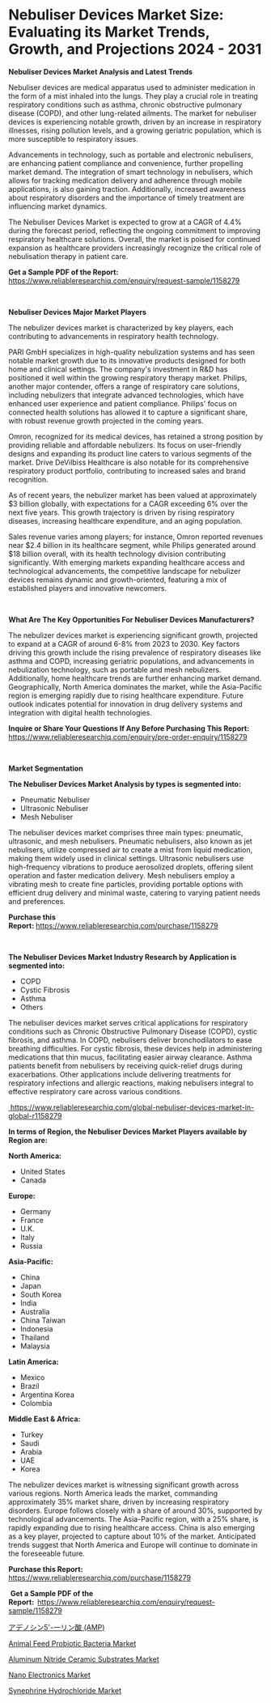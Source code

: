 <p><h1>Nebuliser Devices Market Size: Evaluating its Market Trends, Growth, and Projections 2024 - 2031</h1></p><p><strong>Nebuliser Devices Market Analysis and Latest Trends</strong></p>
<p><p>Nebuliser devices are medical apparatus used to administer medication in the form of a mist inhaled into the lungs. They play a crucial role in treating respiratory conditions such as asthma, chronic obstructive pulmonary disease (COPD), and other lung-related ailments. The market for nebuliser devices is experiencing notable growth, driven by an increase in respiratory illnesses, rising pollution levels, and a growing geriatric population, which is more susceptible to respiratory issues.</p><p>Advancements in technology, such as portable and electronic nebulisers, are enhancing patient compliance and convenience, further propelling market demand. The integration of smart technology in nebulisers, which allows for tracking medication delivery and adherence through mobile applications, is also gaining traction. Additionally, increased awareness about respiratory disorders and the importance of timely treatment are influencing market dynamics.</p><p>The Nebuliser Devices Market is expected to grow at a CAGR of 4.4% during the forecast period, reflecting the ongoing commitment to improving respiratory healthcare solutions. Overall, the market is poised for continued expansion as healthcare providers increasingly recognize the critical role of nebulisation therapy in patient care.</p></p>
<p><strong>Get a Sample PDF of the Report:&nbsp;</strong> <a href="https://www.reliableresearchiq.com/enquiry/request-sample/1158279">https://www.reliableresearchiq.com/enquiry/request-sample/1158279</a></p>
<p>&nbsp;</p>
<p><strong>Nebuliser Devices Major Market Players</strong></p>
<p><p>The nebulizer devices market is characterized by key players, each contributing to advancements in respiratory health technology. </p><p>PARI GmbH specializes in high-quality nebulization systems and has seen notable market growth due to its innovative products designed for both home and clinical settings. The company's investment in R&D has positioned it well within the growing respiratory therapy market. Philips, another major contender, offers a range of respiratory care solutions, including nebulizers that integrate advanced technologies, which have enhanced user experience and patient compliance. Philips' focus on connected health solutions has allowed it to capture a significant share, with robust revenue growth projected in the coming years.</p><p>Omron, recognized for its medical devices, has retained a strong position by providing reliable and affordable nebulizers. Its focus on user-friendly designs and expanding its product line caters to various segments of the market. Drive DeVilbiss Healthcare is also notable for its comprehensive respiratory product portfolio, contributing to increased sales and brand recognition.</p><p>As of recent years, the nebulizer market has been valued at approximately $3 billion globally, with expectations for a CAGR exceeding 6% over the next five years. This growth trajectory is driven by rising respiratory diseases, increasing healthcare expenditure, and an aging population. </p><p>Sales revenue varies among players; for instance, Omron reported revenues near $2.4 billion in its healthcare segment, while Philips generated around $18 billion overall, with its health technology division contributing significantly. With emerging markets expanding healthcare access and technological advancements, the competitive landscape for nebulizer devices remains dynamic and growth-oriented, featuring a mix of established players and innovative newcomers.</p></p>
<p>&nbsp;</p>
<p><strong>What Are The Key Opportunities For Nebuliser Devices Manufacturers?</strong></p>
<p><p>The nebulizer devices market is experiencing significant growth, projected to expand at a CAGR of around 6-8% from 2023 to 2030. Key factors driving this growth include the rising prevalence of respiratory diseases like asthma and COPD, increasing geriatric populations, and advancements in nebulization technology, such as portable and mesh nebulizers. Additionally, home healthcare trends are further enhancing market demand. Geographically, North America dominates the market, while the Asia-Pacific region is emerging rapidly due to rising healthcare expenditure. Future outlook indicates potential for innovation in drug delivery systems and integration with digital health technologies.</p></p>
<p><strong>Inquire or Share Your Questions If Any Before Purchasing This Report:</strong> <a href="https://www.reliableresearchiq.com/enquiry/pre-order-enquiry/1158279">https://www.reliableresearchiq.com/enquiry/pre-order-enquiry/1158279</a></p>
<p>&nbsp;</p>
<p><strong>Market Segmentation</strong></p>
<p><strong>The Nebuliser Devices Market Analysis by types is segmented into:</strong></p>
<p><ul><li>Pneumatic Nebuliser</li><li>Ultrasonic Nebuliser</li><li>Mesh Nebuliser</li></ul></p>
<p><p>The nebuliser devices market comprises three main types: pneumatic, ultrasonic, and mesh nebulisers. Pneumatic nebulisers, also known as jet nebulisers, utilize compressed air to create a mist from liquid medication, making them widely used in clinical settings. Ultrasonic nebulisers use high-frequency vibrations to produce aerosolized droplets, offering silent operation and faster medication delivery. Mesh nebulisers employ a vibrating mesh to create fine particles, providing portable options with efficient drug delivery and minimal waste, catering to varying patient needs and preferences.</p></p>
<p><strong>Purchase this Report:&nbsp;</strong><a href="https://www.reliableresearchiq.com/purchase/1158279">https://www.reliableresearchiq.com/purchase/1158279</a></p>
<p>&nbsp;</p>
<p><strong>The Nebuliser Devices Market Industry Research by Application is segmented into:</strong></p>
<p><ul><li>COPD</li><li>Cystic Fibrosis</li><li>Asthma</li><li>Others</li></ul></p>
<p><p>The nebuliser devices market serves critical applications for respiratory conditions such as Chronic Obstructive Pulmonary Disease (COPD), cystic fibrosis, and asthma. In COPD, nebulisers deliver bronchodilators to ease breathing difficulties. For cystic fibrosis, these devices help in administering medications that thin mucus, facilitating easier airway clearance. Asthma patients benefit from nebulisers by receiving quick-relief drugs during exacerbations. Other applications include delivering treatments for respiratory infections and allergic reactions, making nebulisers integral to effective respiratory care across various conditions.</p></p>
<p><a href="https://www.reliableresearchiq.com/global-nebuliser-devices-market-in-global-r1158279">&nbsp;https://www.reliableresearchiq.com/global-nebuliser-devices-market-in-global-r1158279</a></p>
<p><strong>In terms of Region, the Nebuliser Devices Market Players available by Region are:</strong></p>
<p>
    <p> <strong> North America: </strong>
        <ul>
            <li>United States</li>
            <li>Canada</li>
        </ul>
        </p> 
    <p> <strong> Europe: </strong>
        <ul>
            <li>Germany</li>
            <li>France</li>
            <li>U.K.</li>
            <li>Italy</li>
            <li>Russia</li>
        </ul>
        </p> 
    <p> <strong> Asia-Pacific: </strong>
        <ul>
            <li>China</li>
            <li>Japan</li>
            <li>South Korea</li>
            <li>India</li>
            <li>Australia</li>
            <li>China Taiwan</li>
            <li>Indonesia</li>
            <li>Thailand</li>
            <li>Malaysia</li>
        </ul>
        </p> 
    <p> <strong> Latin America: </strong>
        <ul>
            <li>Mexico</li>
            <li>Brazil</li>
            <li>Argentina Korea</li>
            <li>Colombia</li>
        </ul>
        </p> 
    <p> <strong> Middle East & Africa: </strong>
        <ul>
            <li>Turkey</li>
            <li>Saudi</li>
            <li>Arabia</li>
            <li>UAE</li>
            <li>Korea</li>
        </ul>
    </p>
    </p>
<p><p>The nebulizer devices market is witnessing significant growth across various regions. North America leads the market, commanding approximately 35% market share, driven by increasing respiratory disorders. Europe follows closely with a share of around 30%, supported by technological advancements. The Asia-Pacific region, with a 25% share, is rapidly expanding due to rising healthcare access. China is also emerging as a key player, projected to capture about 10% of the market. Anticipated trends suggest that North America and Europe will continue to dominate in the foreseeable future.</p></p>
<p><strong>Purchase this Report: </strong><a href="https://www.reliableresearchiq.com/purchase/1158279">https://www.reliableresearchiq.com/purchase/1158279</a></p>
<p>&nbsp;<strong>Get a Sample PDF of the Report:&nbsp;&nbsp;</strong><a href="https://www.reliableresearchiq.com/enquiry/request-sample/1158279">https://www.reliableresearchiq.com/enquiry/request-sample/1158279</a></p>
<p><strong></strong></p>
<p><p><a href="https://medium.com/@tatumkoelpin2017/adenosine-5-monophosphate-amp-market-%E3%81%AE%E3%82%B0%E3%83%AD%E3%83%BC%E3%83%90%E3%83%AB%E5%B8%82%E5%A0%B4%E6%A6%82%E8%A6%81%E3%81%AF-%E4%B8%96%E7%95%8C%E3%81%8A%E3%82%88%E3%81%B3%E4%B8%BB%E8%A6%81%E5%B8%82%E5%A0%B4%E3%81%AB%E3%81%8A%E3%81%91%E3%82%8B%E6%A5%AD%E7%95%8C%E3%81%AB%E5%BD%B1%E9%9F%BF%E3%82%92%E4%B8%8E%E3%81%88%E3%82%8B%E4%B8%BB%E8%A6%81%E3%81%AA%E3%83%88%E3%83%AC%E3%83%B3%E3%83%89%E3%81%AB%E3%81%A4%E3%81%84%E3%81%A6-%E7%8B%AC%E8%87%AA%E3%81%AE%E8%A6%96%E7%82%B9%E3%82%92%E6%8F%90%E4%BE%9B%E3%81%97%E3%81%BE%E3%81%99-24f5593e21bd">アデノシン5'-一リン酸 (AMP)</a></p><p><a href="https://medium.com/@dashaweks546747/the-market-study-covers-the-animal-feed-probiotic-bacteria-market-across-various-segments-7d8eb46bd5ac">Animal Feed Probiotic Bacteria Market</a></p><p><a href="https://medium.com/@jacqulinescott754/the-global-market-overview-of-the-aluminum-nitride-ceramic-substrates-market-provides-a-unique-7692a5deb453">Aluminum Nitride Ceramic Substrates Market</a></p><p><a href="https://github.com/Annahawkins697/Market-Research-Report-List-1/blob/main/nano-electronics-market.md">Nano Electronics Market</a></p><p><a href="https://www.linkedin.com/pulse/role-synephrine-hydrochloride-market-applications-pharmaceuticaldietary-he8le?trackingId=ctfRUd8jQGSvvnBCsg85%2Fg%3D%3D">Synephrine Hydrochloride Market</a></p></p>